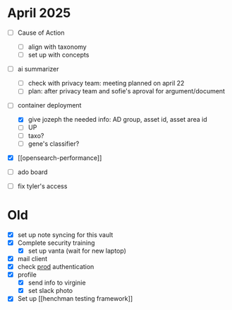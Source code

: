 # April 2025

- [ ] Cause of Action
	- [ ] align with taxonomy
	- [ ] set up with concepts
- [ ] ai summarizer
	- [ ] check with privacy team: meeting planned on april 22 
	- [ ] plan: after privacy team and sofie's aproval for argument/document
- [ ] container deployment
	- [x] give jozeph the needed info: AD group, asset id, asset area id
	- [ ] UP
	- [ ] taxo?
	- [ ] gene's classifier?
- [x] [[opensearch-performance]]
- [ ] ado board
- [ ] fix tyler's access


# Old
- [x] set up note syncing for this vault
- [x] Complete security training
	- [x] set up vanta (wait for new laptop)
- [x] mail client
- [x] check [prod](https://ops-dashboard.henchman.io/) authentication
- [x] profile
	- [x] send info to virginie
	- [x] set slack photo
- [x] Set up [[henchman testing framework]]

